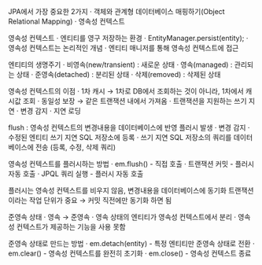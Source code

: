 JPA에서 가장 중요한 2가지
 · 객체와 관계형 데이터베이스 매핑하기(Object Relational Mapping)
 · 영속성 컨텍스트

영속성 컨텍스트
 · 엔티티를 영구 저장하는 환경
 · EntityManager.persist(entity);
 · 영속성 컨텍스트는 논리적인 개념
 · 엔티티 매니저를 통해 영속성 컨텍스트에 접근 
 
엔티티의 생명주기
 · 비영속(new/transient) : 새로운 상태
 · 영속(managed) : 관리되는 상태
 · 준영속(detached) : 분리된 상태
 · 삭제(removed) : 삭제된 상태
 
영속성 컨텍스트의 이점
 · 1차 캐시 → 1차로 DB에서 조회하는 것이 아니라, 1차에서 캐시값 조회
 · 동일성 보장 → 같은 트랜잭션 내에서 가져옴
 · 트랜잭션을 지원하는 쓰기 지연
 · 변경 감지
 · 지연 로딩
 
flush : 영속성 컨텍스트의 변경내용을 데이터베이스에 반영
플러시 발생
 · 변경 감지
 · 수정된 엔티티 쓰기 지연 SQL 저장소에 등록
 · 쓰기 지연 SQL 저장소의 쿼리를 데이터베이스에 전송 (등록, 수정, 삭제 쿼리)
 
영속성 컨텍스트를 플러시하는 방법
 · em.flush() - 직접 호출
 · 트랜잭션 커밋 - 플러시 자동 호출
 · JPQL 쿼리 실행 - 플러시 자동 호출

플러시는 영속성 컨텍스트를 비우지 않음, 변경내용을 데이터베이스에 동기화
트랜잭션이라는 작업 단위가 중요 → 커밋 직전에만 동기화 하면 됨

준영속 상태
 · 영속 → 준영속
 · 영속 상태의 엔티티가 영속성 컨텍스트에서 분리
 · 영속성 컨텍스트가 제공하는 기능을 사용 못함
 
준영속 상태로 만드는 방법
 · em.detach(entity) - 특정 엔티티만 준영속 상태로 전환
 · em.clear() - 영속성 컨텍스트를 완전히 초기화
 · em.close() - 영속성 컨텍스트 종료